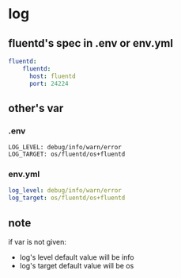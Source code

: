# log

## fluentd's spec in .env or env.yml
```yaml
fluentd:
    fluentd:
      host: fluentd
      port: 24224
```

## other's var
### .env
```env
LOG_LEVEL: debug/info/warn/error
LOG_TARGET: os/fluentd/os+fluentd
```
### env.yml
```yaml
log_level: debug/info/warn/error
log_target: os/fluentd/os+fluentd
```

## note
if var is not given:
  - log's level default value will be info
  - log's target default value will be os